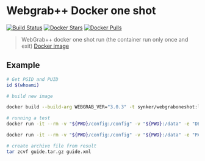 # Webgrab++ Docker one shot

[![Build Status](https://travis-ci.org/Fazzani/WebGrabDocker.svg?branch=master)](https://travis-ci.org/Fazzani/WebGrabDocker)
[![Docker Stars](https://img.shields.io/docker/stars/synker/webgraboneshot.svg)][hub]
[![Docker Pulls](https://img.shields.io/docker/pulls/synker/webgraboneshot.svg)][hub]

>WebGrab++ docker one shot run (the container run only once and exit)
>[Docker image][hub]

## Example

```sh
# Get PGID and PUID
id $(whoami)

# build new image

docker build --build-arg WEBGRAB_VER="3.0.3" -t synker/webgraboneshot:latest .

# running a test
docker run -it --rm -v "${PWD}/config:/config" -v "${PWD}:/data" -e "DEBUG=true" synker/webgraboneshot:latest

docker run -it --rm -v "${PWD}/config:/config" -v "${PWD}:/data" -e "PAT=${PAT}" synker/webgraboneshot:latest

# create archive file from result
tar zcvf guide.tar.gz guide.xml
```

[hub]:https://hub.docker.com/r/synker/webgraboneshot/
